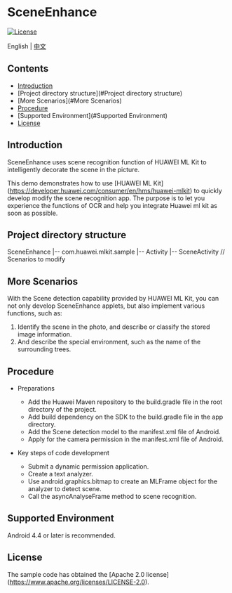 # SceneEnhance
[![License](https://img.shields.io/badge/Docs-hmsguides-brightgreen)](https://developer.huawei.com/consumer/en/doc/development/HMS-Guides/ml-introduction-4)

English | [中文](https://github.com/HMS-Core/hms-ml-demo/blob/master/ApplicationCases/SceneEnhance)

## Contents

 * [Introduction](#Introduction)
 * [Project directory structure](#Project directory structure)
 * [More Scenarios](#More Scenarios)
 * [Procedure](#Procedure)
 * [Supported Environment](#Supported Environment)
 * [License](#License)


## Introduction
SceneEnhance uses scene recognition function of HUAWEI ML Kit to intelligently decorate the scene in the picture.

This demo demonstrates how to use [HUAWEI ML Kit] (https://developer.huawei.com/consumer/en/hms/huawei-mlkit) to quickly develop modify the scene recognition app. The purpose is to let you experience the functions of OCR and help you integrate Huawei ml kit as soon as possible.

## Project directory structure
SceneEnhance
    |-- com.huawei.mlkit.sample
        |-- Activity
            |-- SceneActivity // Scenarios to modify

## More Scenarios
With the Scene detection capability provided by HUAWEI ML Kit, you can not only develop SceneEnhance applets, but also implement various functions, such as:
1. Identify the scene in the photo, and describe or classify the stored image information.
2. And describe the special environment, such as the name of the surrounding trees.

## Procedure
- Preparations
  - Add the Huawei Maven repository to the build.gradle file in the root directory of the project.
  - Add build dependency on the SDK to the build.gradle file in the app directory.
  - Add the Scene detection model to the manifest.xml file of Android.
  - Apply for the camera permission in the manifest.xml file of Android.

- Key steps of code development
  - Submit a dynamic permission application.
  - Create a text analyzer.
  - Use android.graphics.bitmap to create an MLFrame object for the analyzer to detect scene.
  - Call the asyncAnalyseFrame method to scene recognition.

## Supported Environment
Android 4.4 or later is recommended.

## License
The sample code has obtained the [Apache 2.0 license] (https://www.apache.org/licenses/LICENSE-2.0).